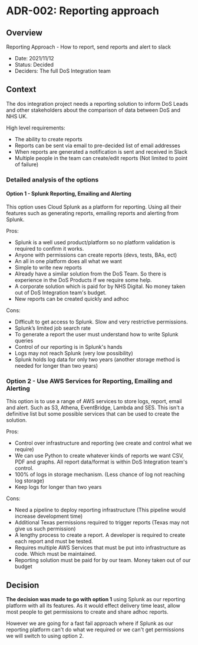 # ADR-002: Reporting approach

## Overview

Reporting Approach - How to report, send reports and alert to slack

* Date: 2021/11/12
* Status: Decided
* Deciders: The full DoS Integration team

## Context

The dos integration project needs a reporting solution to inform DoS Leads and other stakeholders about the comparison of data between DoS and NHS UK.

High level requirements:

* The ability to create reports
* Reports can be sent via email to pre-decided list of email addresses
* When reports are generated a notification is sent and received in Slack
* Multiple people in the team can create/edit reports (Not limited to point of failure)

### Detailed analysis of the options

#### Option 1 - Splunk Reporting, Emailing and Alerting

This option uses Cloud Splunk as a platform for reporting. Using all their features such as generating reports, emailing reports and alerting from Splunk.

Pros:

* Splunk is a well used product/platform so no platform validation is required to confirm it works.
* Anyone with permissions can create reports (devs, tests, BAs, ect)
* An all in one platform does all what we want
* Simple to write new reports
* Already have a similar solution from the DoS Team. So there is experience in the DoS Products if we require some help.
* A corporate solution which is paid for by NHS Digital. No money taken out of DoS Integration team's budget.
* New reports can be created quickly and adhoc

Cons:

* Difficult to get access to Splunk. Slow and very restrictive permissions.
* Splunk’s limited job search rate
* To generate a report the user must understand how to write Splunk queries
* Control of our reporting is in Splunk's hands
* Logs may not reach Splunk (very low possibility)
* Splunk holds log data for only two years (another storage method is needed for longer than two years)

### Option 2 - Use AWS Services for Reporting, Emailing and Alerting

This option is to use a range of AWS services to store logs, report, email and alert. Such as S3, Athena, EventBridge, Lambda and SES. This isn't a definitive list but some possible services that can be used to create the solution.

Pros:

* Control over infrastructure and reporting (we create and control what we require)
* We can use Python to create whatever kinds of reports we want CSV, PDF and graphs. All report data/format is within DoS Integration team's control.
* 100% of logs in storage mechanism. (Less chance of log not reaching log storage)
* Keep logs for longer than two years

Cons:

* Need a pipeline to deploy reporting infrastructure (This pipeline would increase development time)
* Additional Texas permissions required to trigger reports (Texas may not give us such permission)
* A lengthy process to create a report. A developer is required to create each report and must be tested.
* Requires multiple AWS Services that must be put into infrastructure as code. Which must be maintained.
* Reporting solution must be paid for by our team. Money taken out of our budget

## Decision

**The decision was made to go with option 1** using Splunk as our reporting platform with all its features. As it would effect delivery time least, allow most people to get permissions to create and share adhoc reports.

However we are going for a fast fail approach where if Splunk as our reporting platform can't do what we required or we can't get permissions we will switch to using option 2.
